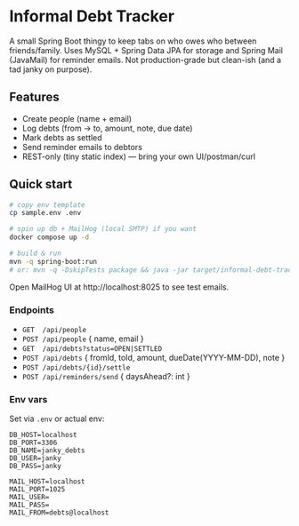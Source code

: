 # Informal Debt Tracker
A small Spring Boot thingy to keep tabs on who owes who between friends/family. Uses MySQL + Spring Data JPA for storage and Spring Mail (JavaMail) for reminder emails. Not production-grade but clean-ish (and a tad janky on purpose).

## Features
- Create people (name + email)
- Log debts (from → to, amount, note, due date)
- Mark debts as settled
- Send reminder emails to debtors
- REST-only (tiny static index) — bring your own UI/postman/curl

## Quick start
```bash
# copy env template
cp sample.env .env

# spin up db + MailHog (local SMTP) if you want
docker compose up -d

# build & run
mvn -q spring-boot:run
# or: mvn -q -DskipTests package && java -jar target/informal-debt-tracker-0.1.0.jar
```

Open MailHog UI at http://localhost:8025 to see test emails.

### Endpoints
- `GET  /api/people`
- `POST /api/people` { name, email }
- `GET  /api/debts?status=OPEN|SETTLED`
- `POST /api/debts` { fromId, toId, amount, dueDate(YYYY-MM-DD), note }
- `POST /api/debts/{id}/settle`
- `POST /api/reminders/send` { daysAhead?: int }

### Env vars
Set via `.env` or actual env:
```
DB_HOST=localhost
DB_PORT=3306
DB_NAME=janky_debts
DB_USER=janky
DB_PASS=janky

MAIL_HOST=localhost
MAIL_PORT=1025
MAIL_USER=
MAIL_PASS=
MAIL_FROM=debts@localhost
```
